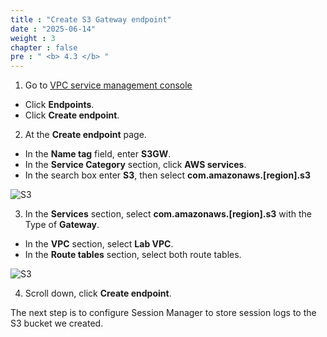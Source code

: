 ```yaml
---
title : "Create S3 Gateway endpoint"
date : "2025-06-14"
weight : 3
chapter : false
pre : " <b> 4.3 </b> "
---
```



1. Go to [VPC service management console](https://console.aws.amazon.com/vpc/home)
  + Click **Endpoints**.
  + Click **Create endpoint**.

2. At the **Create endpoint** page.
  + In the **Name tag** field, enter **S3GW**.
  + In the **Service Category** section, click **AWS services**.
  + In the search box enter **S3**, then select **com.amazonaws.[region].s3**

![S3](/images/4.s3/008-s3.png)

3. In the **Services** section, select **com.amazonaws.[region].s3** with the Type of **Gateway**.
  + In the **VPC** section, select **Lab VPC**.
  + In the **Route tables** section, select both route tables.
  
![S3](/images/4.s3/009-s3.png)

4. Scroll down, click **Create endpoint**.

The next step is to configure Session Manager to store session logs to the S3 bucket we created.
